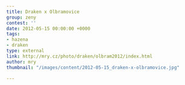 ```yaml
---
title: Draken x Olbramovice
group: zeny
contest: ''
date: 2012-05-15 00:00:00 +0000
tags:
- hazena
- draken
type: external
link: http://mry.cz/photo/draken/olbram2012/index.html
author: mry
thumbnail: "/images/content/2012-05-15_draken-x-olbramovice.jpg"

---
```

